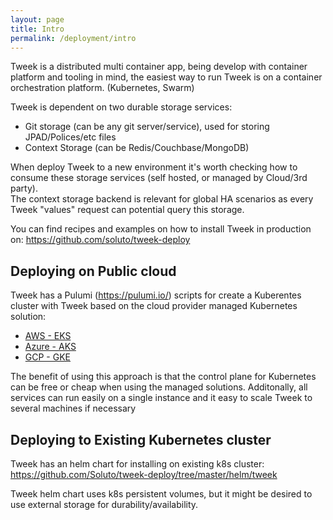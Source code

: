 ```yaml
---
layout: page
title: Intro
permalink: /deployment/intro
---
```


Tweek is a distributed multi container app, being develop with container platform and tooling in mind,
the easiest way to run Tweek is on a container orchestration platform. (Kubernetes, Swarm)

Tweek is dependent on two durable storage services:

- Git storage (can be any git server/service), used for storing JPAD/Polices/etc files
- Context Storage (can be Redis/Couchbase/MongoDB)

When deploy Tweek to a new environment it's worth checking how to consume these storage services (self hosted, or managed by Cloud/3rd party).  
The context storage backend is relevant for global HA scenarios as every Tweek "values" request can potential query this storage.

You can find recipes and examples on how to install Tweek in production on:
https://github.com/soluto/tweek-deploy

## Deploying on Public cloud

Tweek has a Pulumi (https://pulumi.io/) scripts for create a Kuberentes cluster with Tweek based on the cloud provider managed Kubernetes  
solution:

- [AWS - EKS](https://github.com/Soluto/tweek-deploy/tree/master/pulumi/aws)
- [Azure - AKS](https://github.com/Soluto/tweek-deploy/tree/master/pulumi/azure)
- [GCP - GKE](https://github.com/Soluto/tweek-deploy/tree/master/pulumi/GCP)

The benefit of using this approach is that the control plane for Kubernetes can be free or cheap when using the managed solutions.
Additonally, all services can run easily on a single instance and it easy to scale Tweek to several machines if necessary

## Deploying to Existing Kubernetes cluster

Tweek has an helm chart for installing on existing k8s cluster:
https://github.com/Soluto/tweek-deploy/tree/master/helm/tweek

Tweek helm chart uses k8s persistent volumes, but it might be desired to use external storage for durability/availability.

